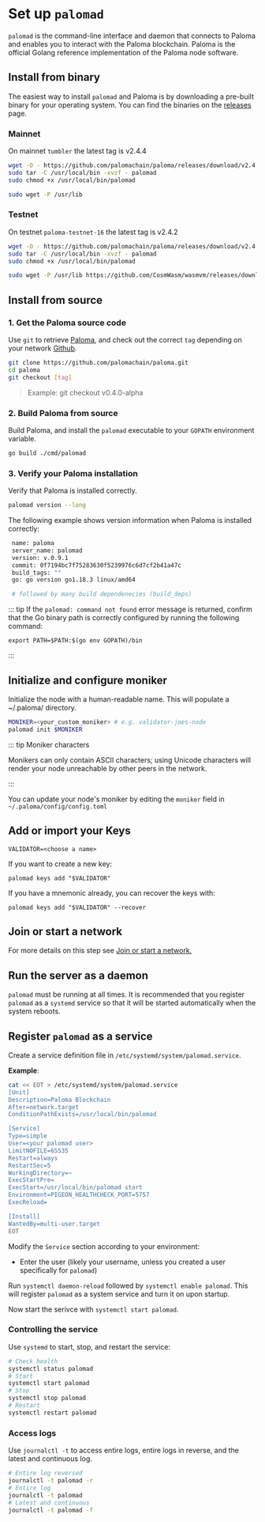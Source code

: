 # Set up `palomad`

`palomad` is the command-line interface and daemon that connects to Paloma and enables you to interact with the Paloma blockchain. Paloma is the official Golang reference implementation of the Paloma node software.

## Install from binary

The easiest way to install `palomad` and Paloma is by downloading a pre-built binary for your operating system. You can find the binaries on the [releases](https://github.com/palomachain/paloma/releases) page. 


### Mainnet
On mainnet `tumbler` the latest tag is v2.4.4


```sh
wget -O - https://github.com/palomachain/paloma/releases/download/v2.4.4/paloma_Linux_x86_64.tar.gz  | \
sudo tar -C /usr/local/bin -xvzf - palomad
sudo chmod +x /usr/local/bin/palomad

sudo wget -P /usr/lib 
```

### Testnet
On testnet `paloma-testnet-16` the latest tag is v2.4.2

```sh
wget -O - https://github.com/palomachain/paloma/releases/download/v2.4.2/paloma_Linux_x86_64.tar.gz  | \
sudo tar -C /usr/local/bin -xvzf - palomad
sudo chmod +x /usr/local/bin/palomad

sudo wget -P /usr/lib https://github.com/CosmWasm/wasmvm/releases/download/v1.5.2/libwasmvm.x86_64.so
```

## Install from source

### 1. Get the Paloma source code

Use `git` to retrieve [Paloma](https://github.com/palomachain/paloma), and check out the correct `tag` depending on your network [Github](https://github.com/palomachain/paloma/releases).

 ```bash
 git clone https://github.com/palomachain/paloma.git
 cd paloma
 git checkout [tag]
 ```
   
 > Example: git checkout v0.4.0-alpha

### 2. Build Paloma from source

Build Paloma, and install the `palomad` executable to your `GOPATH` environment variable.

```bash
go build ./cmd/palomad
```

### 3. Verify your Paloma installation

Verify that Paloma is installed correctly.

```bash
palomad version --long
```

The following example shows version information when Paloma is installed correctly:

```bash
 name: paloma
 server_name: palomad
 version: v.0.9.1
 commit: 0f7194bc7f75283630f5239976c6d7cf2b41a47c
 build_tags: ""
 go: go version go1.18.3 linux/amd64

 # followed by many build dependenecies (build_deps)
```

::: tip
If the `palomad: command not found` error message is returned, confirm that the Go binary path is correctly configured by running the following command:

```
export PATH=$PATH:$(go env GOPATH)/bin
```
:::

## Initialize and configure moniker

Initialize the node with a human-readable name. This will populate a ~/.paloma/ directory.

```bash
MONIKER=<your_custom_moniker> # e.g. validator-joes-node
palomad init $MONIKER
```

::: tip Moniker characters

Monikers can only contain ASCII characters; using Unicode characters 
will render your node unreachable by other peers in the network.

:::

You can update your node's moniker by editing the `moniker` field 
in `~/.paloma/config/config.toml`


## Add or import your Keys
```
VALIDATOR=<choose a name>
```

If you want to create a new key:
```
palomad keys add "$VALIDATOR"
```

If you have a mnemonic already, you can recover the keys with:
```
palomad keys add "$VALIDATOR" --recover
```

## Join or start a network
For more details on this step see [Join or start a network.](./join-a-network)


## Run the server as a daemon

`palomad` must be running at all times. It is recommended that you 
register `palomad` as a `systemd` service so that it will be started 
automatically when the system reboots.

## Register `palomad` as a service

Create a service definition file in `/etc/systemd/system/palomad.service`.

**Example**:

```sh
cat << EOT > /etc/systemd/system/palomad.service
[Unit]
Description=Paloma Blockchain
After=network.target
ConditionPathExists=/usr/local/bin/palomad

[Service]
Type=simple
User=<your palomad user>
LimitNOFILE=65535
Restart=always
RestartSec=5
WorkingDirectory=~
ExecStartPre=
ExecStart=/usr/local/bin/palomad start
Environment=PIGEON_HEALTHCHECK_PORT=5757
ExecReload=

[Install]
WantedBy=multi-user.target
EOT
```

Modify the `Service` section according to your environment:

- Enter the user (likely your username, unless you created a user 
     specifically for `palomad`)


Run `systemctl daemon-reload` followed by `systemctl enable palomad`. 
This will register `palomad` as a system service and turn it on upon startup.

Now start the serivce with `systemctl start palomad`.

### Controlling the service

Use `systemd` to start, stop, and restart the service:

```bash
# Check health
systemctl status palomad
# Start
systemctl start palomad
# Stop
systemctl stop palomad
# Restart
systemctl restart palomad
```

### Access logs

Use `journalctl -t` to access entire logs, entire logs in reverse, 
and the latest and continuous log.

```bash
# Entire log reversed
journalctl -t palomad -r
# Entire log
journalctl -t palomad
# Latest and continuous
journalctl -t palomad -f
```

